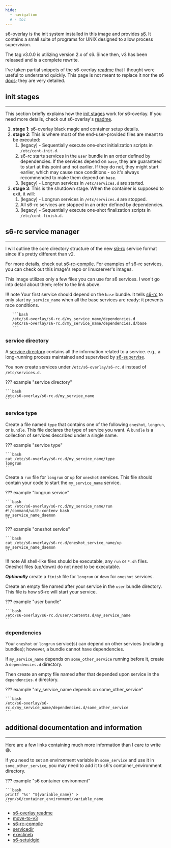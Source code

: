 ```yaml
---
hide:
  - navigation
  # - toc
---
```


s6-overlay is the init system installed in this image and provides [s6](https://skarnet.org/software/s6/).
It contains a small suite of programs for UNIX designed to allow process supervision.

The tag v3.0.0 is utilizing version 2.x of s6. Since then, v3 has been released and is a complete rewrite.

I've taken partial snippets of the s6-overlay [readme](https://github.com/just-containers/s6-overlay/blob/master/README.md) that I thought were useful to understand quickly.
This page is not meant to replace it nor the s6 [docs](https://skarnet.org/software); they are very detailed.

## init stages

---

This section briefly explains how the [init stages](https://skarnet.org/software/s6/s6-svscan-1.html) work for s6-overlay. If you need more details, check out s6-overlay's [readme](https://github.com/just-containers/s6-overlay/blob/master/README.md#init-stages).

1. **stage 1**: s6-overlay black magic and container setup details.
2. **stage 2**: This is where most of the end-user-provided files are meant to be executed:
    1. (legacy) - Sequentially execute one-shot initialization scripts in `/etc/cont-init.d`.
    2. s6-rc starts services in the `user` bundle in an order defined by dependencies. If the services depend on `base`, they are guaranteed to start at this point and not earlier. If they do not, they might start earlier, which may cause race conditions - so it's always recommended to make them depend on `base`.
    3. (legacy) - Longrun services in `/etc/services.d` are started.
3. **stage 3**: This is the shutdown stage. When the container is supposed to exit, it will:
    1. (legacy) - Longrun services in `/etc/services.d` are stopped.
    2. All s6-rc services are stopped in an order defined by dependencies.
    3. (legacy) - Sequentially execute one-shot finalization scripts in `/etc/cont-finish.d`.

## s6-rc service manager

---

I will outline the core directory structure of the new [s6-rc](https://www.skarnet.org/software/s6-rc/overview.html) service format since it's pretty different than v2.

For more details, check out [s6-rc-compile](https://skarnet.org/software/s6-rc/s6-rc-compile.html#source).
For examples of s6-rc services, you can check out this image's repo or linuxserver's images.

This image utilizes only a few files you can use for s6 services. I won't go into detail about them; refer to the link above.

!!! note
      Your first service should depend on the `base` bundle. It tells [s6-rc](https://www.skarnet.org/software/s6-rc/) to only start `my_service_name` when all the base services are ready: it prevents race conditions.

       ```bash
       /etc/s6-overlay/s6-rc.d/my_service_name/dependencies.d
       /etc/s6-overlay/s6-rc.d/my_service_name/dependencies.d/base
       ```

### service directory

A [service directory](https://skarnet.org/software/s6/servicedir.html) contains all the information related to a service. e.g., a long-running process maintained and supervised by [s6-supervise](https://skarnet.org/software/s6/s6-supervise.html).

You now create services under `/etc/s6-overlay/s6-rc.d` instead of `/etc/services.d`.

??? example "service directory"

    ```bash
    /etc/s6-overlay/s6-rc.d/my_service_name
    ```

### service type

Create a file named `type` that contains one of the following `oneshot`, `longrun`, or `bundle`. This file declares the type of service you want.
A `bundle` is a collection of services described under a single name.

??? example "service type"

    ```bash
    cat /etc/s6-overlay/s6-rc.d/my_service_name/type
    longrun
    ```

Create a `run` file for `longrun` or `up` for `oneshot` services.
This file should contain your code to start the `my_service_name` service.

??? example "longrun service"

    ```bash
    cat /etc/s6-overlay/s6-rc.d/my_service_name/run
    #!/command/with-contenv bash
    my_service_name_daemon
    ```

??? example "oneshot service"

    ```bash
    cat /etc/s6-overlay/s6-rc.d/oneshot_service_name/up
    my_service_name_daemon
    ```

!!! note
      All shell-like files should be executable, any `run` or `*.sh` files. Oneshot files (up/down) do not need to be executable.

***Optionally*** create a `finish` file for `longrun` or `down` for `oneshot` services.

Create an empty file named after your service in the `user` bundle directory. This file is how s6-rc will start your service.

??? example "user bundle"

    ```bash
    /etc/s6-overlay/s6-rc.d/user/contents.d/my_service_name
    ```

### dependencies

Your `oneshot` or `longrun` service(s) can depend on other services (including bundles); however, a bundle cannot have dependencies.

If `my_service_name` depends on `some_other_service` running before it, create a `dependencies.d` directory.

Then create an empty file named after that depended upon service in the `dependencies.d` directory.

??? example "my_service_name depends on some_other_service"

    ```bash
    /etc/s6-overlay/s6-rc.d/my_service_name/dependencies.d/some_other_service
    ```

## additional documentation and information

---

Here are a few links containing much more information than I care to write :smile:.

If you need to set an environment variable in `some_service` and use it in `some_other_service`, you may need to add it to s6's container_environment directory.

??? example "s6 container environment"

    ```bash
    printf '%s' "${variable_name}" > /run/s6/container_environment/variable_name
    ```

- [s6-overlay readme](https://github.com/just-containers/s6-overlay/blob/master/README.md)
- [move-to-v3](https://github.com/just-containers/s6-overlay/blob/master/MOVING-TO-V3.md)
- [s6-rc-compile](https://skarnet.org/software/s6-rc/s6-rc-compile.html#source)
- [servicedir](https://skarnet.org/software/s6/servicedir.html)
- [execlineb](https://skarnet.org/software/execline/execlineb.html)
- [s6-setuidgid](https://skarnet.org/software/s6/s6-setuidgid.html)

